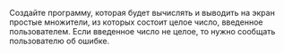 Создайте программу, которая будет вычислять и выводить на экран простые множители, из которых состоит целое число,
введенное пользователем. Если введенное число не целое, то нужно сообщать пользователю об ошибке.